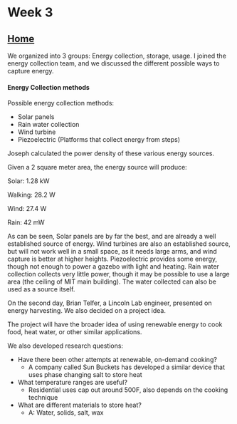 # Week 3

## [Home](https://dtxiong.github.io/rapid-prototyping/)

We organized into 3 groups: Energy collection, storage, usage. I joined the energy collection team, and we discussed the different possible ways to capture energy. 

#### Energy Collection methods
Possible energy collection methods:
- Solar panels
- Rain water collection
- Wind turbine 
- Piezoelectric (Platforms that collect energy from steps)

Joseph calculated the power density of these various energy sources. 

Given a 2 square meter area, the energy source will produce:

Solar: 1.28 kW

Walking: 28.2 W

Wind: 27.4 W

Rain: 42 mW

As can be seen, Solar panels are by far the best, and are already a well established source of energy. Wind turbines are also an established source, but will not work well in a small space, as it needs large arms, and wind capture is better at higher heights. Piezoelectric provides some energy, though not enough to power a gazebo with light and heating. Rain water collection collects very little power, though it may be possible to use a large area (the ceiling of MIT main building). The water collected can also be used as a source itself. 

On the second day, Brian Telfer, a Lincoln Lab engineer, presented on energy harvesting. We also decided on a project idea. 

The project will have the broader idea of using renewable energy to cook food, heat water, or other similar applications. 

We also developed research questions:

- Have there been other attempts at renewable, on-demand cooking? 
   - A company called Sun Buckets has developed a similar device that uses phase changing salt to store heat
- What temperature ranges are useful? 
   - Residential uses cap out around 500F, also depends on the cooking technique
- What are different materials to store heat?   
   - A: Water, solids, salt, wax
